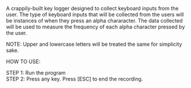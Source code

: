 A crappily-built key logger designed to collect keyboard inputs from the user. The type of keyboard inputs that will be collected from the users will be instances of when they press an alpha chararacter. The data collected will be used to measure the frequency of each alpha character pressed by the user.

NOTE: Upper and lowercase letters will be treated the same for simplicity sake. 

HOW TO USE:

STEP 1: Run the program  
STEP 2: Press any key. Press [ESC] to end the recording.  


